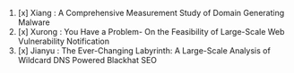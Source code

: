 1. [x] Xiang : A Comprehensive Measurement Study of Domain Generating Malware
2. [x] Xurong : You Have a Problem- On the Feasibility of Large-Scale Web Vulnerability Notification
3. [x] Jianyu : The Ever-Changing Labyrinth: A Large-Scale Analysis of Wildcard DNS Powered Blackhat SEO
